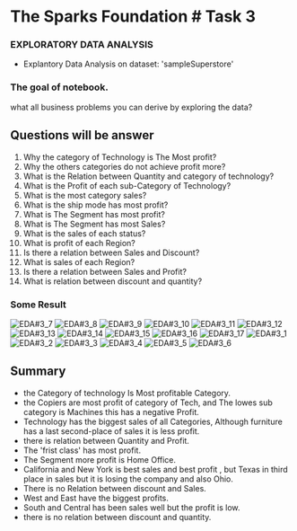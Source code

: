 #  The Sparks Foundation # Task 3

### EXPLORATORY DATA ANALYSIS
* Explantory Data Analysis on dataset: 'sampleSuperstore'

### The goal of notebook.
what all business problems you can derive by exploring the data?

## Questions will be answer


1.  Why the category of Technology is The Most profit?
2.  Why the others categories do not achieve profit more?
3.  What is the Relation between Quantity and category of technology?
4.  What is the Profit of each sub-Category of Technology?
5.  What is the most category sales?
6.  What is the ship mode has most profit?
7.  What is The Segment has most profit?
8.  What is The Segment has most Sales?
9.  What is the sales of each status?
10. What is profit of each Region?
11. Is there a relation between Sales and Discount?
12. What is sales of each Region?
13. Is there a relation between Sales and Profit?
14. What is relation between discount and quantity?

### Some Result

![EDA#3_7](https://user-images.githubusercontent.com/49419507/159108270-5410bb19-4cc4-457d-a0c7-acc8f45f3dd6.png)
![EDA#3_8](https://user-images.githubusercontent.com/49419507/159108271-0afafef9-9c7f-4820-a58a-7227bbed6d91.png)
![EDA#3_9](https://user-images.githubusercontent.com/49419507/159108272-29f68b0c-8bbb-43b0-b7cd-6d42057cc6d6.png)
![EDA#3_10](https://user-images.githubusercontent.com/49419507/159108273-f5ede7bb-c22e-4596-902d-1777dfdf409f.png)
![EDA#3_11](https://user-images.githubusercontent.com/49419507/159108275-1f884779-5659-4c6f-8406-c5096292b011.png)
![EDA#3_12](https://user-images.githubusercontent.com/49419507/159108276-3999e140-95f4-4f0b-851d-7b5face40840.png)
![EDA#3_13](https://user-images.githubusercontent.com/49419507/159108277-c4de8985-9465-479d-9b04-ac76a523e12e.png)
![EDA#3_14](https://user-images.githubusercontent.com/49419507/159108279-2edde17d-94d2-42d8-b71b-eb0fdf97c8b9.png)
![EDA#3_15](https://user-images.githubusercontent.com/49419507/159108281-b853fb12-e541-4361-a7ad-ab12b757d66d.png)
![EDA#3_16](https://user-images.githubusercontent.com/49419507/159108284-c7487e58-2ce5-481b-8f65-6ae0bb67634f.png)
![EDA#3_17](https://user-images.githubusercontent.com/49419507/159108285-711577b6-f719-47f3-a36f-4e37f8a0915b.png)
![EDA#3_1](https://user-images.githubusercontent.com/49419507/159108286-c3273e9b-f2b4-42c4-9530-66c13743ab97.png)
![EDA#3_2](https://user-images.githubusercontent.com/49419507/159108287-74259add-2fad-432b-aee0-338bfa61f690.png)
![EDA#3_3](https://user-images.githubusercontent.com/49419507/159108288-1041c8b2-be02-42ee-9a41-3154d2eb349a.png)
![EDA#3_4](https://user-images.githubusercontent.com/49419507/159108289-1d0e1dd1-d6c7-4cb2-a3ed-092784837806.png)
![EDA#3_5](https://user-images.githubusercontent.com/49419507/159108290-5ecafefb-24cc-4415-895c-dae825847279.png)
![EDA#3_6](https://user-images.githubusercontent.com/49419507/159108292-b6d60c28-953d-45a2-b240-bfe52b934c54.png)


## Summary
* the Category of technology Is Most profitable Category.
* the Copiers are most profit of category of Tech, and The lowes sub category is Machines this has a negative Profit.
* Technology has the biggest sales of all Categories, Although furniture has a last second-place of sales it is less profit.
* there is relation between Quantity and Profit.
* The 'frist class' has most profit.
* The Segment more profit is Home Office.
* California and New York is best sales and best profit , but Texas in third place in sales but it is losing the company and also Ohio.
* There is no Relation between discount and Sales.
* West and East have the biggest profits.
* South and Central has been sales well but the profit is low.
* there is no relation between discount and quantity.
